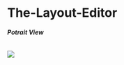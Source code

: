 # The-Layout-Editor

***Potrait View***
<br>
<br>
<br>
<img src="https://user-images.githubusercontent.com/47654151/111627091-d2aad080-8816-11eb-9381-d49b6cce76fa.gif">
